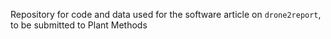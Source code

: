 Repository for code and data used for the software article on `drone2report`, to be submitted to Plant Methods
